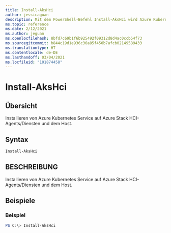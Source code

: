 ```yaml
---
title: Install-AksHci
author: jessicaguan
description: Mit dem PowerShell-Befehl Install-AksHci wird Azure Kubernetes Service auf Azure Stack HCI-Agents/-Diensten und -Hosts installiert.
ms.topic: reference
ms.date: 2/12/2021
ms.author: jeguan
ms.openlocfilehash: 8bfd7c69b1f6b925492f09312d8d4ac0ccb54f73
ms.sourcegitcommit: b844c19d1e936c36a85f450b7afcb02149589433
ms.translationtype: HT
ms.contentlocale: de-DE
ms.lasthandoff: 03/04/2021
ms.locfileid: "101874458"
---
```

# <a name="install-akshci"></a>Install-AksHci

## <a name="synopsis"></a>Übersicht
Installieren von Azure Kubernetes Service auf Azure Stack HCI-Agents/Diensten und dem Host.

## <a name="syntax"></a>Syntax

```powershell
Install-AksHci
```

## <a name="description"></a>BESCHREIBUNG
Installieren von Azure Kubernetes Service auf Azure Stack HCI-Agents/Diensten und dem Host.

## <a name="examples"></a>Beispiele

### <a name="example"></a>Beispiel
```powershell
PS C:\> Install-AksHci
```
